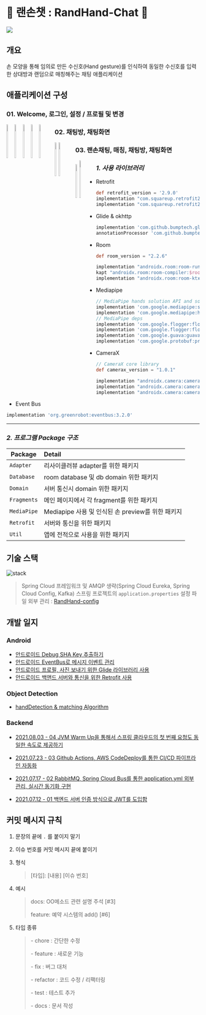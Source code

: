 # 👋 랜손챗 : RandHand-Chat 👋

<img src = "https://user-images.githubusercontent.com/63226023/132185973-58a4ea78-a256-45b9-89ee-06c40cd53b3a.gif">

## 개요

손 모양을 통해 임의로 만든 수신호(Hand gesture)를 인식하여 동일한 수신호를 입력한 상대방과 랜덤으로 매칭해주는 채팅 애플리케이션

## 애플리케이션 구성

### 01. Welcome, 로그인, 설정 / 프로필 및 변경

<div style="float:left;margin:0 10px 10px 0" markdown="1">
<img src = "https://user-images.githubusercontent.com/63226023/132186204-6bb481e3-c429-4853-b8fc-161334ac04ee.png" width="15%" height="15%">
<img src = "https://user-images.githubusercontent.com/63226023/132176392-cda026ba-3953-4080-9cb3-309daffe3724.png" width="15%" height="15%">
<img src = "https://user-images.githubusercontent.com/63226023/132186299-37d1ec92-13ec-4243-849b-01d2e559e300.png" width="15%" height="15%">
<img src = "https://user-images.githubusercontent.com/63226023/132186811-4826f896-920d-4cca-8273-b0229a883082.png" width="15%" height="15%">
<img src = "https://user-images.githubusercontent.com/63226023/132186817-9af91391-7bd8-4b74-8856-2f8f75fe3b9e.png" width="15%" height="15%">
</div>

### 02. 채팅방, 채팅화면

<div style="float:left;margin:0 10px 10px 0" markdown="1">
<img src = "https://user-images.githubusercontent.com/63226023/132188667-edfb6b59-e191-404f-b15b-c2f203653436.png" width="15%" height="15%">
<img src = "https://user-images.githubusercontent.com/63226023/132188678-95811e6e-e61c-4297-9617-7c8ebba9352d.png" width="15%" height="15%">
</div>

### 03. 랜손채팅, 매칭, 채팅방, 채팅화면
<div style="float:left;margin:0 10px 10px 0" markdown="1">
<img src = "https://user-images.githubusercontent.com/63226023/132188919-15ddf4f5-e09c-40ea-9a62-4ba8e26525ae.jpg" width="15%" height="15%">
<img src = "https://user-images.githubusercontent.com/63226023/132189489-3c122182-c90f-4733-b0b3-b292b712f6f7.gif" width="15.8%" height="15.8%">
</div>

### _1. 사용 라이브러리_

* Retrofit

```groovy
def retrofit_version = '2.9.0' 
implementation "com.squareup.retrofit2:retrofit:$retrofit_version"
implementation "com.squareup.retrofit2:converter-gson:$retrofit_version"
```

* Glide & okhttp
```groovy
implementation 'com.github.bumptech.glide:glide:4.12.0'
annotationProcessor 'com.github.bumptech.glide:compiler:4.12.0'
```

* Room
```groovy
def room_version = "2.2.6"

implementation "androidx.room:room-runtime:$room_version"
kapt "androidx.room:room-compiler:$room_version"
implementation "androidx.room:room-ktx:$room_version"
```

* Mediapipe
```groovy
// MediaPipe hands solution API and solution-core.
implementation 'com.google.mediapipe:solution-core:latest.release'
implementation 'com.google.mediapipe:hands:latest.release'
// MediaPipe deps
implementation 'com.google.flogger:flogger:latest.release'
implementation 'com.google.flogger:flogger-system-backend:latest.release'
implementation 'com.google.guava:guava:27.0.1-android'
implementation 'com.google.protobuf:protobuf-java:3.11.4'
```

* CameraX
```groovy
// CameraX core library
def camerax_version = "1.0.1"

implementation "androidx.camera:camera-core:$camerax_version"
implementation "androidx.camera:camera-camera2:$camerax_version"
implementation "androidx.camera:camera-lifecycle:$camerax_version"
```

* Event Bus
```groovy
implementation 'org.greenrobot:eventbus:3.2.0'
```
---

### _2. 프로그램 Package 구조_
| Package     | Detail                                            |
| ----------- | :------------------------------------------------ |
| `Adapter`   | 리사이클러뷰 adapter를 위한 패키지                |
| `Database`  | room database 및 db domain 위한 패키지            |
| `Domain`    | 서버 통신시 domain 위한 패키지                    |
| `Fragments` | 메인 페이지에서 각 fragment를 위한 패키지         |
| `MediaPipe` | Mediapipe 사용 및 인식된 손 preview를 위한 패키지 |
| `Retrofit`  | 서버와 통신을 위한 패키지                         |
| `Util`      | 앱에 전적으로 사용을 위한 패키지                  |

## 기술 스택

![stack](https://user-images.githubusercontent.com/69145799/132272891-444f8c9a-9fd6-472b-9d92-b5980741aa0e.png)

> Spring Cloud 프레임워크 및 AMQP 생략(Spring Cloud Eureka, Spring Cloud Config, Kafka)
> 스프링 프로젝트의 `application.properties` 설정 파일 외부 관리 : [RandHand-config](https://github.com/devwithpug/RandHand-config)

## 개발 일지

### Android

* [안드로이드 Debug SHA Key 추출하기](./android/안드로이드%20정리/Android%20Debug%20SHA%20Key.md)
* [안드로이드 EventBus로 메시지 이벤트 관리](./android/안드로이드%20정리/Android%20EventBus%20사용하기.md)
* [안드로이드 프로필, 사진 보내기 위한 Glide 라이브러리 사용](./android/안드로이드%20정리/Android%20Glide%20사용하기.md)
* [안드로이드 백앤드 서버와 통신을 위한 Retrofit 사용](./android/안드로이드%20정리/Android%20Retrofit%20사용하기.md)

### Object Detection

* [handDetection & matching Algorithm](./handDetection/README.md)

### Backend

* [2021.08.03 - 04 JVM Warm Up을 통해서 스프링 클라우드의 첫 번째 요청도 동일한 속도로 제공하기](./backend/개발일지/04-JVM%20Warm%20Up을%20통해서%20스프링%20클라우드의%20첫%20번째%20요청도%20동일한%20속도로%20제공하기.md)

* [2021.07.23 - 03 Github Actions, AWS CodeDeploy를 통한 CI/CD 파이프라인 자동화](./backend/개발일지/03-Github%20Actions,%20AWS%20CodeDeploy를%20통한%20CICD%20파이프라인%20자동화.md)

* [2021.07.17 - 02 RabbitMQ, Spring Cloud Bus를 통한 application.yml 외부 관리, 실시간 동기화 구현](./backend/개발일지/02-RabbitMQ,%20Spring%20Cloud%20Bus를%20통한%20application.yml%20외부%20관리,%20실시간%20동기화%20구현.md)

* [2021.07.12 - 01 백엔드 서버 인증 방식으로 JWT를 도입함](./backend/개발일지/01-백엔드%20서버%20인증%20방식으로%20JWT를%20도입함.md)

## 커밋 메시지 규칙 

1. 문장의 끝에 `.` 를 붙이지 말기

2. 이슈 번호를 커밋 메시지 끝에 붙이기

3. 형식

   > [타입]: [내용] [이슈 번호]

4. 예시

   > docs: OO메소드 관련 설명 주석 [#3]
   >
   > feature: 예약 시스템의 add() [#6]

5. 타입 종류

   > \- chore : 간단한 수정
   >
   > \- feature : 새로운 기능
   >
   > \- fix : 버그 대처
   >
   > \- refactor : 코드 수정 / 리팩터링
   >
   > \- test : 테스트 추가
   >
   > \- docs : 문서 작성